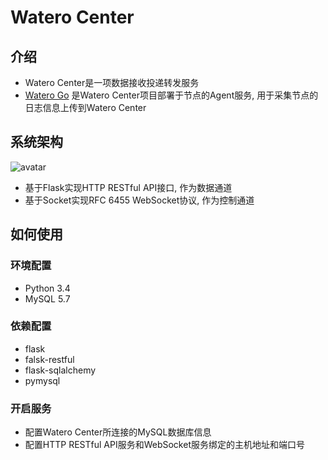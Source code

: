 # Watero Center

## 介绍

* Watero Center是一项数据接收投递转发服务
* [Watero Go](https://github.com/Qinnnnnn/Watero_Go) 是Watero Center项目部署于节点的Agent服务, 用于采集节点的日志信息上传到Watero Center

## 系统架构

![avatar](http://baidu.com/pic/doge.png)
* 基于Flask实现HTTP RESTful API接口, 作为数据通道
* 基于Socket实现RFC 6455 WebSocket协议, 作为控制通道

## 如何使用

### 环境配置

* Python 3.4
* MySQL 5.7

### 依赖配置

* flask
* falsk-restful
* flask-sqlalchemy
* pymysql

### 开启服务

* 配置Watero Center所连接的MySQL数据库信息
* 配置HTTP RESTful API服务和WebSocket服务绑定的主机地址和端口号
